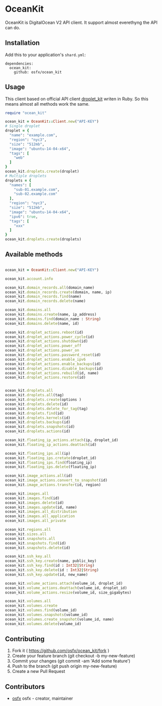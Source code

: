 # OceanKit
OceanKit is DigitalOcean V2 API client.
It support almost everethyng the API can do.


## Installation
Add this to your application's `shard.yml`:

```
dependencies:
  ocean_kit:
    github: osfx/ocean_kit
```


## Usage
This client based on official API client [droplet_kit]("https://github.com/digitalocean/droplet_kit") writen in Ruby.
So this means almost all methods work the same.

```ruby
require "ocean_kit"

ocean_kit = OceanKit::Client.new("API-KEY")
# Single droplet
droplet = {
  "name": "example.com",
  "region": "nyc3",
  "size": "512mb",
  "image": "ubuntu-14-04-x64",
  "tags": [
    "web"
  ]
}
ocean_kit.droplets.create(droplet)
# Multiple droplets
droplets = {
  "names": [
    "sub-01.example.com",
    "sub-02.example.com"
  ],
  "region": "nyc3",
  "size": "512mb",
  "image": "ubuntu-14-04-x64",
  "ipv6": true,
  "tags": [
    "xxx"
  ]
}
ocean_kit.droplets.create(droplets)
```


## Available methods
```ruby

ocean_kit = OceanKit::Client.new("API-KEY")

ocean_kit.account.info

ocean_kit.domain_records.all(domain_name)
ocean_kit.domain_records.create(domain, name, ip)
ocean_kit.domain_records.find(name)
ocean_kit.domain_records.delete(name)

ocean_kit.domains.all
ocean_kit.domains.create(name, ip_address)
ocean_kit.domains.find(domain_name : String)
ocean_kit.domains.delete(name, id)

ocean_kit.droplet_actions.reboot(id)
ocean_kit.droplet_actions.power_cycle(id)
ocean_kit.droplet_actions.shutdown(id)
ocean_kit.droplet_actions.power_off
ocean_kit.droplet_actions.power_on
ocean_kit.droplet_actions.password_reset(id)
ocean_kit.droplet_actions.enable_ipv6
ocean_kit.droplet_actions.enable_backups(id)
ocean_kit.droplet_actions.disable_backups(id)
ocean_kit.droplet_actions.rebuild(id, name)
ocean_kit.droplet_actions.restore(id)


ocean_kit.droplets.all
ocean_kit.droplets.all(tag)
ocean_kit.droplets.create(options )
ocean_kit.droplets.delete(id)
ocean_kit.droplets.delete_for_tag(tag)
ocean_kit.droplets.find(id)
ocean_kit.droplets.kernels(id)
ocean_kit.droplets.backups(id)
ocean_kit.droplets.snapshots(id)
ocean_kit.droplets.actions(id)

ocean_kit.floating_ip_actions.attach(ip, droplet_id)
ocean_kit.floating_ip_actions.deattach(id)

ocean_kit.floating_ips.all(ip)
ocean_kit.floating_ips.cretate(droplet_id)
ocean_kit.floating_ips.find(floating_ip)
ocean_kit.floating_ips.delete(floating_ip)

ocean_kit.image_actions.all(id)
ocean_kit.image_actions.convert_to_snapshot(id)
ocean_kit.image_actions.transfer(id, region)

ocean_kit.images.all
ocean_kit.images.find(id)
ocean_kit.images.delete(id)
ocean_kit.images.update(id, name)
ocean_kit.images.all_distribution
ocean_kit.images.all_application
ocean_kit.images.all_private

ocean_kit.regions.all
ocean_kit.sizes.all
ocean_kit.snapshots.all
ocean_kit.snapshots.find(id)
ocean_kit.snapshots.delete(id)

ocean_kit.ssh_key.all
ocean_kit.ssh_key.create(name, public_key)
ocean_kit.ssh_key.find(id : Int32|String)
ocean_kit.ssh_key.delete(id : Int32|String)
ocean_kit.ssh_key.update(id, new_name)

ocean_kit.volume_actions.attach(volume_id, droplet_id)
ocean_kit.volume_actions.deattach(volume_id, droplet_id)
ocean_kit.volume_actions.resize(volume_id, size_gigabytes)

ocean_kit.volumes.all
ocean_kit.volumes.create
ocean_kit.volumes.find(volume_id)
ocean_kit.volumes.snapshots(volume_id)
ocean_kit.volumes.create_snapshot(volume_id, name)
ocean_kit.volumes.delete(volume_id)

```

## Contributing

1. Fork it ( https://github.com/osfx/ocean_kit/fork )
2. Create your feature branch (git checkout -b my-new-feature)
3. Commit your changes (git commit -am 'Add some feature')
4. Push to the branch (git push origin my-new-feature)
5. Create a new Pull Request

## Contributors

- [osfx](https://github.com/osfx) osfx - creator, maintainer
